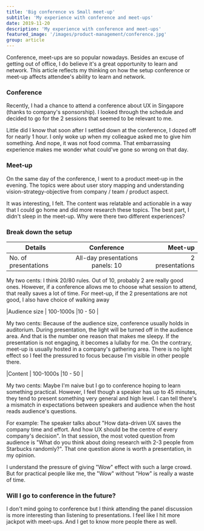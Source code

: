 ```yaml
---
title: 'Big conference vs Small meet-up'
subtitle: 'My experience with conference and meet-ups'
date: 2019-11-20
description: 'My experience with conference and meet-ups'
featured_image: '/images/product-management/conference.jpg'
group: article
---
```


Conference, meet-ups are so popular nowadays. Besides an excuse of getting out of office, I do believe it's a great opportunity to learn and network. This article reflects my thinking on how the setup conference or meet-up affects attendee's ability to learn and network.

### Conference
Recently, I had a chance to attend a conference about UX in Singapore (thanks to company's sponsorship). I looked through the schedule and decided to go for the 2 sessions that seemed to be relevant to me.

Little did I know that soon after I settled down at the conference, I dozed off for nearly 1 hour. I only woke up when my colleague asked me to give him something. And nope, it was not food comma. That embarrassing experience makes me wonder what could've gone so wrong on that day.

### Meet-up
On the same day of the conference, I went to a product meet-up in the evening. The topics were about user story mapping and understanding vision-strategy-objective from company / team / product aspect.

It was interesting, I felt. The content was relatable and actionable in a way that I could go home and did more research these topics. The best part, I didn't sleep in the meet-up. Why were there two different experiences?

### Break down the setup


|Details             | Conference               |Meet-up            |
|--------------------|:------------------------:|------------------:|
|No. of presentations| All-day presentations panels: 10 |2 presentations|

My two cents: I think 20/80 rules. Out of 10, probably 2 are really good ones. However, if a conference allows me to choose what session to attend, that really saves a lot of time. For meet-up, if the 2 presentations are not good, I also have choice of walking away

|Audience size       | 100-1000s                |10 - 50            |

My two cents: Because of the audience size, conference usually holds in auditorium. During presentation, the light will be turned off in the audience area. And that is the number one reason that makes me sleepy. If the presentation is not engaging, it becomes a lullaby for me. On the contrary, meet-up is usually hosted in a company's gathering area. There is no light effect so I feel the pressured to focus because I'm visible in other people there.

|Content       | 100-1000s                |10 - 50            |

My two cents: Maybe I'm naive but I go to conference hoping to learn something practical. However, I feel though a speaker has up to 45 minutes, they tend to present something very general and high level. I can tell there's a mismatch in expectations between speakers and audience when the host reads audience's questions.

For example: The speaker talks about "How data-driven UX saves the company time and effort. And how UX should be the centre of every company's decision". In that session, the most voted question from audience is "What do you think about doing research with 2-3 people from Starbucks randomly?". That one question alone is worth a presentation, in my opinion.

I understand the pressure of giving "Wow" effect with such a large crowd. But for practical people like me, the "Wow" without "How" is really a waste of time.

### Will I go to conference in the future?
I don't mind going to conference but I think attending the panel discussion is more interesting than listening to presentations. I feel like I hit more jackpot with meet-ups. And I get to know more people there as well.
